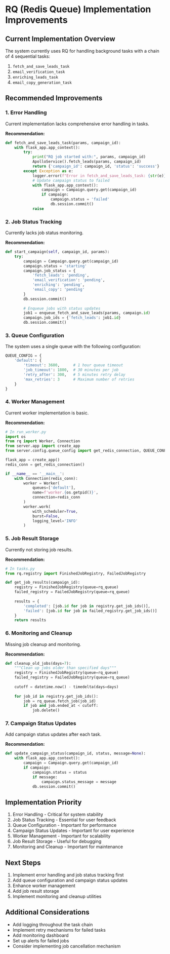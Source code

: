 # RQ (Redis Queue) Implementation Improvements

## Current Implementation Overview

The system currently uses RQ for handling background tasks with a chain of 4 sequential tasks:
1. `fetch_and_save_leads_task`
2. `email_verification_task`
3. `enriching_leads_task`
4. `email_copy_generation_task`

## Recommended Improvements

### 1. Error Handling
Current implementation lacks comprehensive error handling in tasks.

**Recommendation:**
```python
def fetch_and_save_leads_task(params, campaign_id):
    with flask_app.app_context():
        try:
            print("RQ job started with:", params, campaign_id)
            ApolloService().fetch_leads(params, campaign_id)
            return {'campaign_id': campaign_id, 'status': 'success'}
        except Exception as e:
            logger.error(f"Error in fetch_and_save_leads_task: {str(e)}")
            # Update campaign status to failed
            with flask_app.app_context():
                campaign = Campaign.query.get(campaign_id)
                if campaign:
                    campaign.status = 'failed'
                    db.session.commit()
            raise
```

### 2. Job Status Tracking
Currently lacks job status monitoring.

**Recommendation:**
```python
def start_campaign(self, campaign_id, params):
    try:
        campaign = Campaign.query.get(campaign_id)
        campaign.status = 'starting'
        campaign.job_status = {
            'fetch_leads': 'pending',
            'email_verification': 'pending',
            'enriching': 'pending',
            'email_copy': 'pending'
        }
        db.session.commit()
        
        # Enqueue jobs with status updates
        job1 = enqueue_fetch_and_save_leads(params, campaign.id)
        campaign.job_ids = {'fetch_leads': job1.id}
        db.session.commit()
```

### 3. Queue Configuration
The system uses a single queue with the following configuration:

```python
QUEUE_CONFIG = {
    'default': {
        'timeout': 3600,      # 1 hour queue timeout
        'job_timeout': 1800,  # 30 minutes per job
        'retry_after': 300,   # 5 minutes retry delay
        'max_retries': 3      # Maximum number of retries
    }
}
```

### 4. Worker Management
Current worker implementation is basic.

**Recommendation:**
```python
# In run_worker.py
import os
from rq import Worker, Connection
from server.app import create_app
from server.config.queue_config import get_redis_connection, QUEUE_CONFIG

flask_app = create_app()
redis_conn = get_redis_connection()

if __name__ == '__main__':
    with Connection(redis_conn):
        worker = Worker(
            queues=['default'],
            name=f'worker.{os.getpid()}',
            connection=redis_conn
        )
        worker.work(
            with_scheduler=True,
            burst=False,
            logging_level='INFO'
        )
```

### 5. Job Result Storage
Currently not storing job results.

**Recommendation:**
```python
# In tasks.py
from rq.registry import FinishedJobRegistry, FailedJobRegistry

def get_job_results(campaign_id):
    registry = FinishedJobRegistry(queue=rq_queue)
    failed_registry = FailedJobRegistry(queue=rq_queue)
    
    results = {
        'completed': [job.id for job in registry.get_job_ids()],
        'failed': [job.id for job in failed_registry.get_job_ids()]
    }
    return results
```

### 6. Monitoring and Cleanup
Missing job cleanup and monitoring.

**Recommendation:**
```python
def cleanup_old_jobs(days=7):
    """Clean up jobs older than specified days"""
    registry = FinishedJobRegistry(queue=rq_queue)
    failed_registry = FailedJobRegistry(queue=rq_queue)
    
    cutoff = datetime.now() - timedelta(days=days)
    
    for job_id in registry.get_job_ids():
        job = rq_queue.fetch_job(job_id)
        if job and job.ended_at < cutoff:
            job.delete()
```

### 7. Campaign Status Updates
Add campaign status updates after each task.

**Recommendation:**
```python
def update_campaign_status(campaign_id, status, message=None):
    with flask_app.app_context():
        campaign = Campaign.query.get(campaign_id)
        if campaign:
            campaign.status = status
            if message:
                campaign.status_message = message
            db.session.commit()
```

## Implementation Priority

1. Error Handling - Critical for system stability
2. Job Status Tracking - Essential for user feedback
3. Queue Configuration - Important for performance
4. Campaign Status Updates - Important for user experience
5. Worker Management - Important for scalability
6. Job Result Storage - Useful for debugging
7. Monitoring and Cleanup - Important for maintenance

## Next Steps

1. Implement error handling and job status tracking first
2. Add queue configuration and campaign status updates
3. Enhance worker management
4. Add job result storage
5. Implement monitoring and cleanup utilities

## Additional Considerations

- Add logging throughout the task chain
- Implement retry mechanisms for failed tasks
- Add monitoring dashboard
- Set up alerts for failed jobs
- Consider implementing job cancellation mechanism